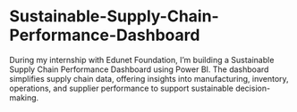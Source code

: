 # Sustainable-Supply-Chain-Performance-Dashboard
During my internship with Edunet Foundation, I’m building a Sustainable Supply Chain Performance Dashboard using Power BI. The dashboard simplifies supply chain data, offering insights into manufacturing, inventory, operations, and supplier performance to support sustainable decision-making.

